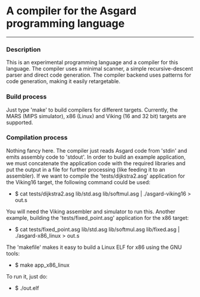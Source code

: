 # A compiler for the Asgard programming language

---
### Description

This is an experimental programming language and a compiler for this language. The compiler uses a minimal scanner, a simple recursive-descent parser and direct code generation. The compiler backend uses patterns for code generation, making it easily retargetable.

### Build process

Just type 'make' to build compilers for different targets. Currently, the MARS (MIPS simulator), x86 (Linux) and Viking (16 and 32 bit) targets are supported.

### Compilation process

Nothing fancy here. The compiler just reads Asgard code from 'stdin' and emits assembly code to 'stdout'. In order to build an example application, we must concatenate the application code with the required libraries and put the output in a file for further processing (like feeding it to an assembler). If we want to compile the 'tests/dijkstra2.asg' application for the Viking16 target, the following command could be used:

- $ cat tests/dijkstra2.asg lib/std.asg lib/softmul.asg | ./asgard-viking16 > out.s

You will need the Viking assembler and simulator to run this. Another example, building the 'tests/fixed_point.asg' application for the x86 target:

- $ cat tests/fixed_point.asg lib/std.asg lib/softmul.asg lib/fixed.asg | ./asgard-x86_linux > out.s

The 'makefile' makes it easy to build a Linux ELF for x86 using the GNU tools:

- $ make app_x86_linux

To run it, just do:

- $ ./out.elf


